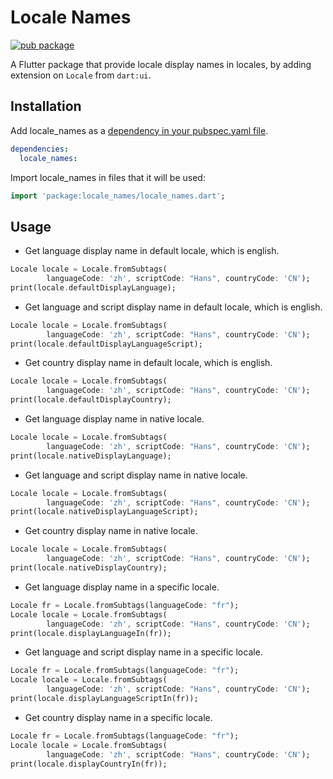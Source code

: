 # Locale Names

[![pub package](https://img.shields.io/pub/v/locale_names.svg)](https://pub.dev/packages/locale_names)

A Flutter package that provide locale display names in locales, by adding extension on ```Locale``` from ```dart:ui```.

## Installation

Add locale_names as a [dependency in your pubspec.yaml file](https://flutter.dev/docs/development/packages-and-plugins/using-packages).

```yaml
dependencies:
  locale_names:
```

Import locale_names in files that it will be used:

```dart
import 'package:locale_names/locale_names.dart';
```

## Usage

* Get language display name in default locale, which is english.
```dart
Locale locale = Locale.fromSubtags(
        languageCode: 'zh', scriptCode: "Hans", countryCode: 'CN');
print(locale.defaultDisplayLanguage);
```

* Get language and script display name in default locale, which is english.
```dart
Locale locale = Locale.fromSubtags(
        languageCode: 'zh', scriptCode: "Hans", countryCode: 'CN');
print(locale.defaultDisplayLanguageScript);
```

* Get country display name in default locale, which is english.
```dart
Locale locale = Locale.fromSubtags(
        languageCode: 'zh', scriptCode: "Hans", countryCode: 'CN');
print(locale.defaultDisplayCountry);
```

* Get language display name in native locale.
```dart
Locale locale = Locale.fromSubtags(
        languageCode: 'zh', scriptCode: "Hans", countryCode: 'CN');
print(locale.nativeDisplayLanguage);
```

* Get language and script display name in native locale.
```dart
Locale locale = Locale.fromSubtags(
        languageCode: 'zh', scriptCode: "Hans", countryCode: 'CN');
print(locale.nativeDisplayLanguageScript);
```

* Get country display name in native locale.
```dart
Locale locale = Locale.fromSubtags(
        languageCode: 'zh', scriptCode: "Hans", countryCode: 'CN');
print(locale.nativeDisplayCountry);
```

* Get language display name in a specific locale.
```dart
Locale fr = Locale.fromSubtags(languageCode: "fr");
Locale locale = Locale.fromSubtags(
        languageCode: 'zh', scriptCode: "Hans", countryCode: 'CN');
print(locale.displayLanguageIn(fr));
```

* Get language and script display name in a specific locale.
```dart
Locale fr = Locale.fromSubtags(languageCode: "fr");
Locale locale = Locale.fromSubtags(
        languageCode: 'zh', scriptCode: "Hans", countryCode: 'CN');
print(locale.displayLanguageScriptIn(fr));
```

* Get country display name in a specific locale.
```dart
Locale fr = Locale.fromSubtags(languageCode: "fr");
Locale locale = Locale.fromSubtags(
        languageCode: 'zh', scriptCode: "Hans", countryCode: 'CN');
print(locale.displayCountryIn(fr));
```

